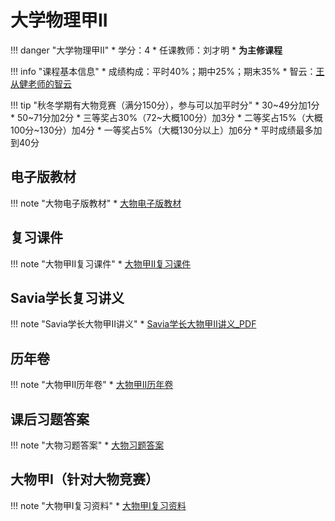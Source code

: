 # 大学物理甲II

!!! danger "大学物理甲II"
    * 学分：4
    * 任课教师：刘才明
    * **为主修课程**

!!! info "课程基本信息"
     * 成绩构成：平时40%；期中25%；期末35%
     * 智云：[王从健老师的智云](https://classroom.zju.edu.cn/coursedetail?course_id=31733&tenant_code=112)

!!! tip "秋冬学期有大物竞赛（满分150分），参与可以加平时分"
    * 30~49分加1分
    * 50~71分加2分
    * 三等奖占30%（72~大概100分）加3分
    * 二等奖占15%（大概100分~130分）加4分
    * 一等奖占5%（大概130分以上）加6分
    * 平时成绩最多加到40分

## 电子版教材
!!! note "大物电子版教材"
    * [大物电子版教材](https://pan.baidu.com/s/1hSWJmI6M_V6XJ9-HlbnBkg?pwd=vyu4 )

## 复习课件
!!! note "大物甲II复习课件"
    * [大物甲II复习课件](https://pan.baidu.com/s/1l8Y6mv0TNMVVAr4Xa-T9Lg?pwd=av8x)

## Savia学长复习讲义
!!! note "Savia学长大物甲II讲义"
    * [Savia学长大物甲II讲义_PDF](https://pan.baidu.com/s/1d9gizv6mnR0kQSQGmjnmDg?pwd=hiw1 )

## 历年卷
!!! note "大物甲II历年卷"
    * [大物甲II历年卷](https://pan.baidu.com/s/1-KH4oqkgwvsakFahuT8sUQ?pwd=clcv) 

## 课后习题答案
!!! note "大物习题答案"
    * [大物习题答案](https://pan.baidu.com/s/19rxn7uS4LOQrdzzgJJKwuw?pwd=gwqf)  

## 大物甲I（针对大物竞赛）
!!! note "大物甲I复习资料"
    * [大物甲I复习资料](https://pan.baidu.com/s/1l6bOmppFixvMF7_6Xtn_sA?pwd=64d7) 



